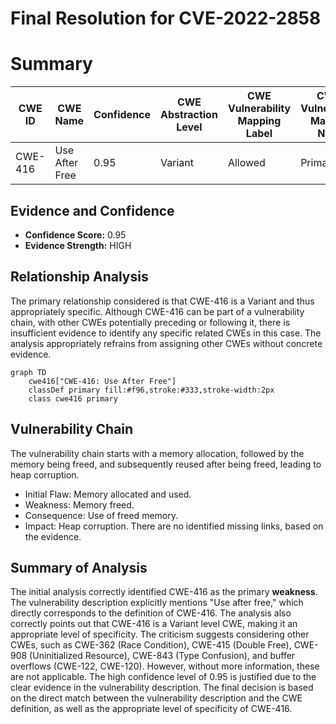 # Final Resolution for CVE-2022-2858

# Summary
| CWE ID | CWE Name | Confidence | CWE Abstraction Level | CWE Vulnerability Mapping Label | CWE-Vulnerability Mapping Notes |
|---|---|---|---|---|---|
| CWE-416 | Use After Free | 0.95 | Variant | Allowed | Primary CWE |

## Evidence and Confidence

*   **Confidence Score:** 0.95
*   **Evidence Strength:** HIGH

## Relationship Analysis
The primary relationship considered is that CWE-416 is a Variant and thus appropriately specific. Although CWE-416 can be part of a vulnerability chain, with other CWEs potentially preceding or following it, there is insufficient evidence to identify any specific related CWEs in this case. The analysis appropriately refrains from assigning other CWEs without concrete evidence.

```mermaid
graph TD
    cwe416["CWE-416: Use After Free"]
    classDef primary fill:#f96,stroke:#333,stroke-width:2px
    class cwe416 primary
```

## Vulnerability Chain
The vulnerability chain starts with a memory allocation, followed by the memory being freed, and subsequently reused after being freed, leading to heap corruption.
  - Initial Flaw: Memory allocated and used.
  - Weakness: Memory freed.
  - Consequence: Use of freed memory.
  - Impact: Heap corruption.
There are no identified missing links, based on the evidence.

## Summary of Analysis
The initial analysis correctly identified CWE-416 as the primary **weakness**. The vulnerability description explicitly mentions "Use after free," which directly corresponds to the definition of CWE-416. The analysis also correctly points out that CWE-416 is a Variant level CWE, making it an appropriate level of specificity. The criticism suggests considering other CWEs, such as CWE-362 (Race Condition), CWE-415 (Double Free), CWE-908 (Uninitialized Resource), CWE-843 (Type Confusion), and buffer overflows (CWE-122, CWE-120). However, without more information, these are not applicable. The high confidence level of 0.95 is justified due to the clear evidence in the vulnerability description. The final decision is based on the direct match between the vulnerability description and the CWE definition, as well as the appropriate level of specificity of CWE-416.